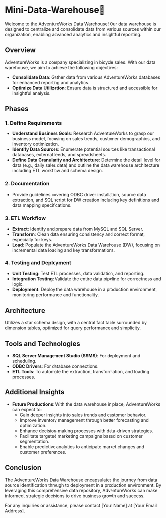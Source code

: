 # Mini-Data-Warehouse🚀

Welcome to the AdventureWorks Data Warehouse! Our data warehouse is designed to centralize and consolidate data from various sources within our organization, enabling advanced analytics and insightful reporting.

## Overview

AdventureWorks is a company specializing in bicycle sales. With our data warehouse, we aim to achieve the following objectives:

- **Consolidate Data**: Gather data from various AdventureWorks databases for enhanced reporting and analytics.
- **Optimize Data Utilization**: Ensure data is structured and accessible for insightful analysis.

## Phases

### 1. Define Requirements

- **Understand Business Goals**: Research AdventureWorks to grasp our business model, focusing on sales trends, customer demographics, and inventory optimization.
- **Identify Data Sources**: Enumerate potential sources like transactional databases, external feeds, and spreadsheets.
- **Define Data Granularity and Architecture**: Determine the detail level for data (e.g., daily sales data) and outline the data warehouse architecture including ETL workflow and schema design.

### 2. Documentation

- Provide guidelines covering ODBC driver installation, source data extraction, and SQL script for DW creation including key definitions and data mapping specifications.

### 3. ETL Workflow

- **Extract**: Identify and prepare data from MySQL and SQL Server.
- **Transform**: Clean data ensuring consistency and correct format, especially for keys.
- **Load**: Populate the AdventureWorks Data Warehouse (DW), focusing on incremental data loading and key transformations.

### 4. Testing and Deployment

- **Unit Testing**: Test ETL processes, data validation, and reporting.
- **Integration Testing**: Validate the entire data pipeline for correctness and logic.
- **Deployment**: Deploy the data warehouse in a production environment, monitoring performance and functionality.

## Architecture

Utilizes a star schema design, with a central fact table surrounded by dimension tables, optimized for query performance and simplicity.

## Tools and Technologies

- **SQL Server Management Studio (SSMS)**: For deployment and scheduling.
- **ODBC Drivers**: For database connections.
- **ETL Tools**: To automate the extraction, transformation, and loading processes.

## Additional Insights

- **Future Productions**: With the data warehouse in place, AdventureWorks can expect to:
  - Gain deeper insights into sales trends and customer behavior.
  - Improve inventory management through better forecasting and optimization.
  - Enhance decision-making processes with data-driven strategies.
  - Facilitate targeted marketing campaigns based on customer segmentation.
  - Enable predictive analytics to anticipate market changes and customer preferences.

## Conclusion

The AdventureWorks Data Warehouse encapsulates the journey from data source identification through to deployment in a production environment. By leveraging this comprehensive data repository, AdventureWorks can make informed, strategic decisions to drive business growth and success.

For any inquiries or assistance, please contact [Your Name] at [Your Email Address].
